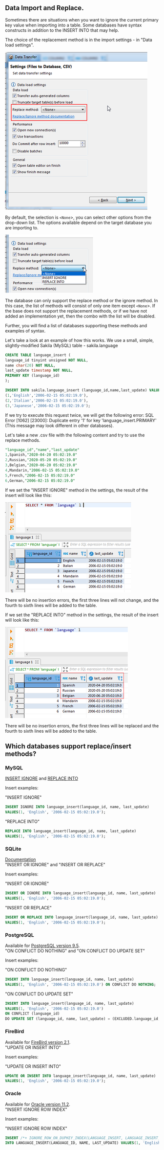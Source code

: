 ## Data Import and Replace.
Sometimes there are situations when you want to ignore the current primary key value when importing into a table.
Some databases have syntax constructs in addition to the INSERT INTO that may help.

The choice of the replacement method is in the import settings - in "Data load settings". 
 
![](images/dt/dt-replace-method-load-settings.png)

By default, the selection is `<None`>, you can select other options from the drop-down list. 
The options available depend on the target database you are importing to.
  
![](images/dt/dt-all-replace-methodslist.png)

The database can only support the replace method or the ignore method. In this case, the list of methods will consist of only one item except `<None`>. If the base does not support the replacement methods, or if we have not added an implementation yet, then the combo with the list will be disabled.

Further, you will find a list of databases supporting these methods and examples of syntax.

Let's take a look at an example of how this works. We use a small, simple, slightly-modified Sakila (MySQL) table - sakila.language  

```sql 
CREATE TABLE language_insert (
language_id tinyint unsigned NOT NULL,
name char(20) NOT NULL,
last_update timestamp NOT NULL,
PRIMARY KEY (language_id)
); 
```

```sql 
INSERT INTO sakila.language_insert (language_id,name,last_update) VALUES
(1,'English','2006-02-15 05:02:19.0'),
(2,'Italian','2006-02-15 05:02:19.0'),
(3,'Japanese','2006-02-15 05:02:19.0'); 
```

If we try to execute this request twice, we will get the following error: SQL Error [1062] [23000]: Duplicate entry '1' for key 'language_insert.PRIMARY' (This message may look different in other databases).

Let's take a new .csv file with the following content and try to use the replace methods.

```sql
"language_id","name","last_update"
1,Spanish,"2020-04-20 05:02:19.0"
2,Russian,"2020-05-20 05:02:19.0"
3,Belgian,"2020-06-20 05:02:19.0"
4,Mandarin,"2006-02-15 05:02:19.0"
5,French,"2006-02-15 05:02:19.0"
6,German,"2006-02-15 05:02:19.0"
```

If we set the "INSERT IGNORE" method in the settings, the result of the insert will look like this: 
 
![](images/dt/dt-ignore-method-select.png)

There will be no insertion errors, the first three lines will not change, and the fourth to sixth lines will be added to the table.

If we set the "REPLACE INTO" method in the settings, the result of the insert will look like this: 
 
![](images/dt/dt-replace-method-select.png)

There will be no insertion errors, the first three lines will be replaced and the fourth to sixth lines will be added to the table.

## Which databases support replace/insert methods?

### MySQL
<a href="https://dev.mysql.com/doc/refman/8.0/en/insert.html">INSERT IGNORE</a> and <a href="https://dev.mysql.com/doc/refman/8.0/en/replace.html">REPLACE INTO</a>

Insert examples:

"INSERT IGNORE"
```sql
INSERT IGNORE INTO language_insert(language_id, name, last_update) 
VALUES(1, 'English', '2006-02-15 05:02:19.0');
```

"REPLACE INTO"
```sql
REPLACE INTO language_insert(language_id, name, last_update) 
VALUES(1, 'English', '2006-02-15 05:02:19.0');
```

### SQLite
<a href="https://sqlite.org/lang_insert.html">Documentation</a>
<br> "INSERT OR IGNORE" and "INSERT OR REPLACE"

Insert examples:

"INSERT OR IGNORE"
```sql
INSERT OR IGNORE INTO language_insert(language_id, name, last_update) 
VALUES(1, 'English', '2006-02-15 05:02:19.0');
```

"INSERT OR REPLACE"
```sql
INSERT OR REPLACE INTO language_insert(language_id, name, last_update) 
VALUES(1, 'English', '2006-02-15 05:02:19.0');
```


### PostgreSQL
Available for <a href="https://www.postgresql.org/docs/9.5/sql-insert.html">PostgreSQL version 9.5</a>.
<br/> "ON CONFLICT DO NOTHING" and "ON CONFLICT DO UPDATE SET"

Insert examples:

"ON CONFLICT DO NOTHING"
```sql
INSERT INTO language_insert(language_id, name, last_update) 
VALUES(1, 'English', '2006-02-15 05:02:19.0') ON CONFLICT DO NOTHING;
```

"ON CONFLICT DO UPDATE SET"
```sql
INSERT INTO language_insert(language_id, name, last_update) 
VALUES(1, 'English', '2006-02-15 05:02:19.0') 
ON CONFLICT (language_id) 
DO UPDATE SET (language_id, name, last_update) = (EXCLUDED.language_id, EXCLUDED.name, EXCLUDED.last_update);
```

### FireBird
Available for <a href="https://firebirdsql.org/refdocs/langrefupd21-update-or-insert.html">FireBird version 2.1</a>. 
<br/> "UPDATE OR INSERT INTO"

Insert examples:

"UPDATE OR INSERT INTO"
```sql
UPDATE OR INSERT INTO language_insert(language_id, name, last_update) 
VALUES(1, 'English', '2006-02-15 05:02:19.0');
```

### Oracle
Available for <a href="https://docs.oracle.com/cd/E11882_01/server.112/e41084/sql_elements006.htm#CHDEGDDG">Oracle version 11.2</a>.
<br/> "INSERT IGNORE ROW INDEX"

Insert examples:

"INSERT IGNORE ROW INDEX"
```sql
INSERT /*+ IGNORE_ROW_ON_DUPKEY_INDEX(LANGUAGE_INSERT, LANGUAGE_INSERT_PK) */ 
INTO LANGUAGE_INSERT(LANGUAGE_ID, NAME, LAST_UPDATE) VALUES(1, 'English', TIMESTAMP '2006-02-15 05:02:19.0');
```